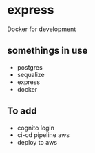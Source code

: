 # express

Docker for development

## somethings in use

-   postgres
-   sequalize
-   express
-   docker

## To add

-   cognito login
-   ci-cd pipeline aws
-   deploy to aws

